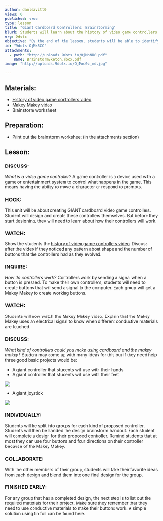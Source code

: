 ```yaml
---
author: danleavitt0
views: 0
published: true
type: lesson
title: "Giant Cardboard Controllers: Brainstorming"
blurb: Students will learn about the history of video game controllers and then design their own super sized cardboard controller
org: 9dots
objective: "By the end of the lesson, students will be able to identify a joystick, and develop a design for a video game controller that would use a makey makey."
id: "9dots-OjMk5CC"
attachments: 
  - path: "http://uploads.9dots.io/OjMnNR0.pdf"
    name: BrainstormSketch.docx.pdf
image: "http://uploads.9dots.io/OjMoc0z_md.jpg"

---
```


## Materials:

- [History of video game controllers video](https://www.youtube.com/watch?v=5-r9EH6R1k4)
- [Makey Makey video](http://www.youtube.com/watch?v=rfQqh7iCcOU)
- Brainstorm worksheet

## Preparation:

- Print out the brainstorm worksheet (in the attachments section)

## Lesson:

### DISCUSS:
_What is a video game controller?_
A game controller is a device used with a game or entertainment system to control what happens in the game. This means having the ability to move a character or respond to prompts.

### HOOK:
This unit will be about creating GIANT cardboard video game controllers. Student will design and create these controllers themselves. But before they start designing, they will need to learn about how their controllers will work.

### WATCH:
Show the students the [history of video game controllers video](https://www.youtube.com/watch?v=5-r9EH6R1k4). Discuss after the video if they noticed any pattern about shape and the number of buttons that the controllers had as they evolved.

### INQUIRE:
_How do controllers work?_
Controllers work by sending a signal when a button is pressed. To make their own controllers, students will need to create buttons that will send a signal to the computer. Each group will get a Makey Makey to create working buttons.

### WATCH:
Students will now watch the Makey Makey video. Explain that the Makey Makey uses an electrical signal to know when different conductive materials are touched.

### DISCUSS:
_What kind of controllers could you make using cardboard and the makey makey?_
Student may come up with many ideas for this but if they need help three good basic projects would be:

- A giant controller that students will use with their hands
- A giant controller that students will use with their feet

![](http://uploads.9dots.io/OjMlUB1_md.jpg) 

- A giant joystick

![](http://uploads.9dots.io/OjMlX21_md.jpg) 

### INDIVIDUALLY:
Students will be split into groups for each kind of proposed controller. Students will then be handed the design brainstorm handout. Each student will complete a design for their proposed controller. Remind students that at most they can use four buttons and four directions on their controller because of the Makey Makey.

### COLLABORATE:
With the other members of their group, students will take their favorite ideas from each design and blend them into one final design for the group.

### FINISHED EARLY:
For any group that has a completed design, the next step is to list out the required materials for their project. Make sure they remember that they need to use conductive materials to make their buttons work. A simple solution using tin foil can be found here.

